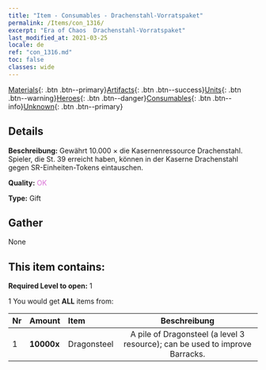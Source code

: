 ```yaml
---
title: "Item - Consumables - Drachenstahl-Vorratspaket"
permalink: /Items/con_1316/
excerpt: "Era of Chaos  Drachenstahl-Vorratspaket"
last_modified_at: 2021-03-25
locale: de
ref: "con_1316.md"
toc: false
classes: wide
---
```

 [Materials](/de/Items/){: .btn .btn--primary}[Artifacts](/de/Items/Artifacts/){: .btn .btn--success}[Units](/de/Items/Units/){: .btn .btn--warning}[Heroes](/de/Items/Heroes/){: .btn .btn--danger}[Consumables](/de/Items/Consumables/){: .btn .btn--info}[Unknown](/de/Items/Unknown/){: .btn .btn--primary}

## Details
 **Beschreibung:** Gewährt 10.000 × die Kasernenressource Drachenstahl. Spieler, die St. 39 erreicht haben, können in der Kaserne Drachenstahl gegen SR-Einheiten-Tokens eintauschen.

 **Quality:** <span style="color: #DA70D6">OK</span>

 **Type:** Gift

## Gather

  None

## This item contains:

 **Required Level to open:** 1

 1 You would get **ALL** items  from:

  | Nr | Amount |     Item    | Beschreibung |
  |:---|:-------|:------------|:-----------:|
  | 1 |  **10000x** | Dragonsteel | A pile of Dragonsteel (a level 3 resource); can be used to improve Barracks.  | 
